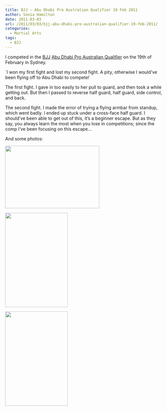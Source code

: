 ```yaml
---
title: BJJ – Abu Dhabi Pro Australian Qualifier 19 Feb 2011
author: Sonia Hamilton
date: 2011-03-03
url: /2011/03/03/bjj-abu-dhabi-pro-australian-qualifier-19-feb-2011/
categories:
  - Martial Arts
tags:
  - BJJ
---
```

I competed in the [BJJ][1] [Abu Dhabi Pro Australian Qualifier][2] on the 19th of February in Sydney.

<!--more-->

`I won my first fight and lost my second fight. A pity, otherwise I would&#8217;ve been flying off to Abu Dhabi to compete!

The first fight. I gave in too easily to her pull to guard, and then took a while getting out. But then I passed to reverse half guard, half guard, side control, and back.

<!-- youtube?? -->

The second fight. I made the error of trying a flying armbar from standup, which went badly. I ended up stuck under a cross-face half guard. I should&#8217;ve been able to get out of this, it&#8217;s a beginner escape. But as they say, you always learn the most when you lose in competitions; since the comp I&#8217;ve been focusing on this escape&#8230;

<!-- youtube?? -->

And some photos:

[<img class="aligncenter size-medium wp-image-869" title="DSC_0674" src="http://blog.snowfrog.net/wp-content/uploads/2011/03/dsc_0674.jpg?w=300" alt="" width="300" height="199" />][3]

[<img class="aligncenter size-medium wp-image-870" title="DSC_0676" src="http://blog.snowfrog.net/wp-content/uploads/2011/03/dsc_0676.jpg?w=199" alt="" width="199" height="300" />][4]

[<img class="aligncenter size-medium wp-image-871" title="DSC_0677" src="http://blog.snowfrog.net/wp-content/uploads/2011/03/dsc_0677.jpg?w=199" alt="" width="199" height="300" />][5]

 [1]: http://en.wikipedia.org/wiki/Brazilian_Jiu-Jitsu
 [2]: http://www.abudhabiproaustralia.com/
 [3]: http://blog.snowfrog.net/wp-content/uploads/2011/03/dsc_0674.jpg
 [4]: http://blog.snowfrog.net/wp-content/uploads/2011/03/dsc_0676.jpg
 [5]: http://blog.snowfrog.net/wp-content/uploads/2011/03/dsc_0677.jpg
